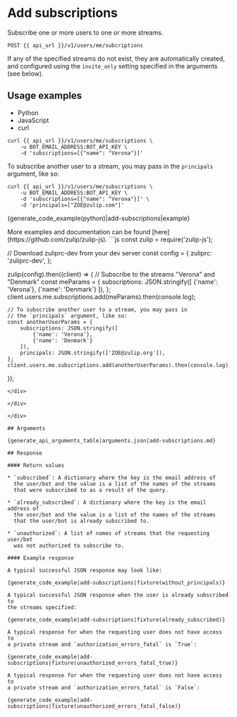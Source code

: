 # Add subscriptions

Subscribe one or more users to one or more streams.

`POST {{ api_url }}/v1/users/me/subcriptions`

If any of the specified streams do not exist, they are automatically
created, and configured using the `invite_only` setting specified in
the arguments (see below).

## Usage examples
<div class="code-section" markdown="1">
<ul class="nav">
<li data-language="python">Python</li>
<li data-language="javascript">JavaScript</li>
<li data-language="curl">curl</li>
</ul>
<div class="blocks">

<div data-language="curl" markdown="1">

```
curl {{ api_url }}/v1/users/me/subscriptions \
    -u BOT_EMAIL_ADDRESS:BOT_API_KEY \
    -d 'subscriptions=[{"name": "Verona"}]'
```

To subscribe another user to a stream, you may pass in
the `principals` argument, like so:

```
curl {{ api_url }}/v1/users/me/subscriptions \
    -u BOT_EMAIL_ADDRESS:BOT_API_KEY \
    -d 'subscriptions=[{"name": "Verona"}]' \
    -d 'principals=["ZOE@zulip.com"]'
```

</div>

<div data-language="python" markdown="1">

{generate_code_example(python)|add-subscriptions|example}

</div>

<div data-language="javascript" markdown="1">
More examples and documentation can be found [here](https://github.com/zulip/zulip-js).
```js
const zulip = require('zulip-js');

// Download zuliprc-dev from your dev server
const config = {
    zuliprc: 'zuliprc-dev',
};

zulip(config).then((client) => {
    // Subscribe to the streams "Verona" and "Denmark"
    const meParams = {
        subscriptions: JSON.stringify([
            {'name': 'Verona'},
            {'name': 'Denmark'}
        ]),
    };
    client.users.me.subscriptions.add(meParams).then(console.log);

    // To subscribe another user to a stream, you may pass in
    // the `principals` argument, like so:
    const anotherUserParams = {
        subscriptions: JSON.stringify([
            {'name': 'Verona'},
            {'name': 'Denmark'}
        ]),
        principals: JSON.stringify(['ZOE@zulip.org']),
    };
    client.users.me.subscriptions.add(anotherUserParams).then(console.log);
});
```
</div>

</div>

</div>

## Arguments

{generate_api_arguments_table|arguments.json|add-subscriptions.md}

## Response

#### Return values

* `subscribed`: A dictionary where the key is the email address of
  the user/bot and the value is a list of the names of the streams
  that were subscribed to as a result of the query.

* `already_subscribed`: A dictionary where the key is the email address of
  the user/bot and the value is a list of the names of the streams
  that the user/bot is already subscribed to.

* `unauthorized`: A list of names of streams that the requesting user/bot
  was not authorized to subscribe to.

#### Example response

A typical successful JSON response may look like:

{generate_code_example|add-subscriptions|fixture(without_principals)}

A typical successful JSON response when the user is already subscribed to
the streams specified:

{generate_code_example|add-subscriptions|fixture(already_subscribed)}

A typical response for when the requesting user does not have access to
a private stream and `authorization_errors_fatal` is `True`:

{generate_code_example|add-subscriptions|fixture(unauthorized_errors_fatal_true)}

A typical response for when the requesting user does not have access to
a private stream and `authorization_errors_fatal` is `False`:

{generate_code_example|add-subscriptions|fixture(unauthorized_errors_fatal_false)}
